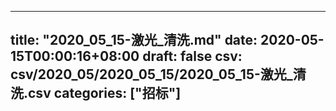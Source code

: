 
---
title: "2020_05_15-激光_清洗.md"
date: 2020-05-15T00:00:16+08:00
draft: false
csv: csv/2020_05/2020_05_15/2020_05_15-激光_清洗.csv
categories: ["招标"]
---
